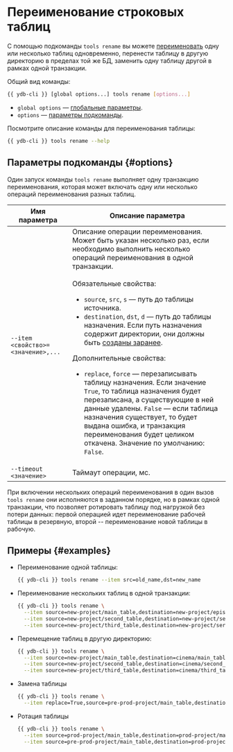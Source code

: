 # Переименование строковых таблиц

С помощью подкоманды `tools rename` вы можете [переименовать](../../../../../concepts/datamodel/table.md#rename) одну или несколько таблиц одновременно, перенести таблицу в другую директорию в пределах той же БД, заменить одну таблицу другой в рамках одной транзакции.

Общий вид команды:

```bash
{{ ydb-cli }} [global options...] tools rename [options...]
```

* `global options` — [глобальные параметры](../../../commands/global-options.md).
* `options` — [параметры подкоманды](#options).

Посмотрите описание команды для переименования таблицы:

```bash
{{ ydb-cli }} tools rename --help
```

## Параметры подкоманды {#options}

Один запуск команды `tools rename` выполняет одну транзакцию переименования, которая может включать одну или несколько операций переименования разных таблиц.

Имя параметра | Описание параметра
---|---
`--item <свойство>=<значение>,...` | Описание операции переименования. Может быть указан несколько раз, если необходимо выполнить несколько операций переименования в одной транзакции.<br/><br/>Обязательные свойства:<br/><ul><li>`source`, `src`, `s` — путь до таблицы источника.</li><li>`destination`, `dst`, `d` —  путь до таблицы назначения. Если путь назначения содержит директории, они должны быть [созданы заранее](../../dir.md#mkdir).</li></ul>Дополнительные свойства:<br/><ul> <li>`replace`, `force` — перезаписывать таблицу назначения. Если значение `True`, то таблица назначения будет перезаписана, а существующие в ней данные удалены. `False` — если таблица назначения существует, то будет выдана ошибка, и транзакция переименования будет целиком откачена. Значение по умолчанию: `False`.</li></ul>
`--timeout <значение>` | Таймаут операции, мс.

При включении нескольких операций переименования в один вызов `tools rename` они исполняются в заданном порядке, но в рамках одной транзакции, что позволяет ротировать таблицу под нагрузкой без потери данных: первой операцией идет переименование рабочей таблицы в резервную, второй -- переименование новой таблицы в рабочую.

## Примеры {#examples}

- Переименование одной таблицы:

  ```bash
  {{ ydb-cli }} tools rename --item src=old_name,dst=new_name
  ```

- Переименование нескольких таблиц в одной транзакции:

  ```bash
  {{ ydb-cli }} tools rename \
    --item source=new-project/main_table,destination=new-project/episodes \
    --item source=new-project/second_table,destination=new-project/seasons \
    --item source=new-project/third_table,destination=new-project/series
  ```

- Перемещение таблиц в другую директорию:

  ```bash
  {{ ydb-cli }} tools rename \
    --item source=new-project/main_table,destination=cinema/main_table \
    --item source=new-project/second_table,destination=cinema/second_table \
    --item source=new-project/third_table,destination=cinema/third_table
  ```

- Замена таблицы

  ```bash
  {{ ydb-cli }} tools rename \
    --item replace=True,source=pre-prod-project/main_table,destination=prod-project/main_table
  ```

- Ротация таблицы

  ```bash
  {{ ydb-cli }} tools rename \
    --item source=prod-project/main_table,destination=prod-project/main_table.backup \
    --item source=pre-prod-project/main_table,destination=prod-project/main_table
  ```
